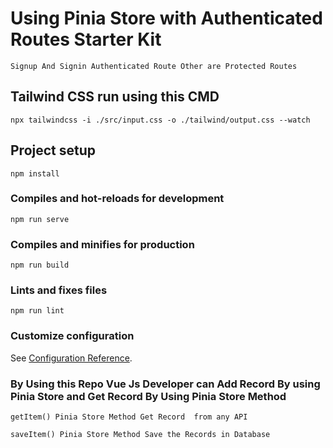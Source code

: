 # Using Pinia Store with Authenticated Routes Starter Kit

```
Signup And Signin Authenticated Route Other are Protected Routes
```

## Tailwind CSS run using this CMD

```
npx tailwindcss -i ./src/input.css -o ./tailwind/output.css --watch
```


## Project setup
```
npm install
```

### Compiles and hot-reloads for development
```
npm run serve
```

### Compiles and minifies for production
```
npm run build
```

### Lints and fixes files
```
npm run lint
```

### Customize configuration
See [Configuration Reference](https://cli.vuejs.org/config/).


### By Using this Repo Vue Js Developer can Add Record By using Pinia Store and Get Record By Using Pinia Store Method 

```
getItem() Pinia Store Method Get Record  from any API 
```


```
saveItem() Pinia Store Method Save the Records in Database 
```
